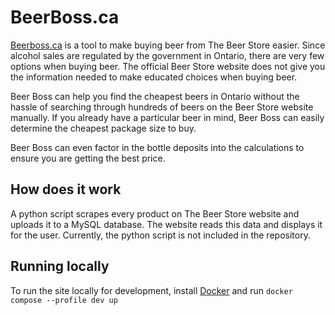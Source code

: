 # BeerBoss.ca

[Beerboss.ca](http://beerboss.ca/) is a tool to make buying beer from The Beer Store easier. Since alcohol
sales are regulated by the government in Ontario, there are very few options when buying beer. The official
Beer Store website does not give you the information needed to make educated choices when buying beer.

Beer Boss can help you find the cheapest beers in Ontario without the hassle of searching through hundreds
of beers on the Beer Store website manually. If you already have a particular beer in mind, Beer Boss can
easily determine the cheapest package size to buy.

Beer Boss can even factor in the bottle deposits into the calculations to ensure you are getting the best price.

## How does it work

A python script scrapes every product on The Beer Store website and uploads it
to a MySQL database. The website reads this data and displays it for the user.
Currently, the python script is not included in the repository.

## Running locally

To run the site locally for development, install [Docker](https://docs.docker.com/get-docker/) and run
`docker compose --profile dev up`

<!-- Update this section for new tech stack

## Built With

- React
- Typescript
- Bootstrap
- [DataTables](https://github.com/DataTables/DataTables)
- Express
- MySQL
- Python (beautifulsoup, requests, MySQL Connector)

-->
